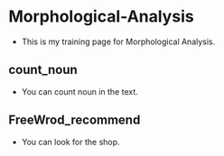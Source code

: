 # Morphological-Analysis  
- This is my training page for Morphological Analysis.  

## count_noun
- You can count noun in the text.

## FreeWrod_recommend
- You can look for the shop.
